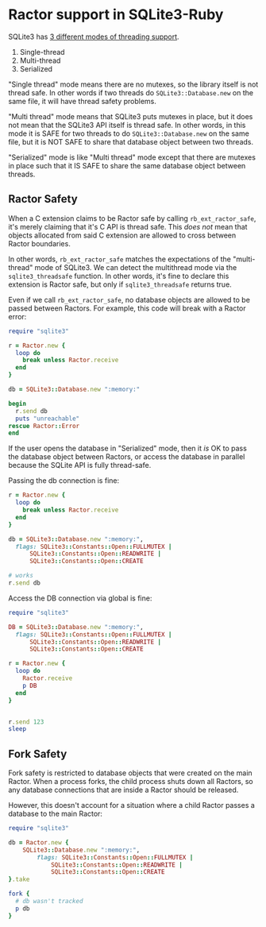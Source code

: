 # Ractor support in SQLite3-Ruby

SQLite3 has [3 different modes of threading support](https://www.sqlite.org/threadsafe.html).

1. Single-thread
2. Multi-thread
3. Serialized

"Single thread" mode means there are no mutexes, so the library itself is not
thread safe.  In other words if two threads do `SQLite3::Database.new` on the
same file, it will have thread safety problems.

"Multi thread" mode means that SQLite3 puts mutexes in place, but it does not
mean that the SQLite3 API itself is thread safe.  In other words, in this mode
it is SAFE for two threads to do `SQLite3::Database.new` on the same file, but
it is NOT SAFE to share that database object between two threads.

"Serialized" mode is like "Multi thread" mode except that there are mutexes in
place such that it IS SAFE to share the same database object between threads.

## Ractor Safety

When a C extension claims to be Ractor safe by calling `rb_ext_ractor_safe`,
it's merely claiming that it's C API is thread safe.  This _does not_ mean that
objects allocated from said C extension are allowed to cross between Ractor
boundaries.

In other words, `rb_ext_ractor_safe` matches the expectations of the
"multi-thread" mode of SQLite3.  We can detect the multithread mode via the
`sqlite3_threadsafe` function.  In other words, it's fine to declare this
extension is Ractor safe, but only if `sqlite3_threadsafe` returns true.

Even if we call `rb_ext_ractor_safe`, no database objects are allowed to be
passed between Ractors.  For example, this code will break with a Ractor error:

```ruby
require "sqlite3"

r = Ractor.new {
  loop do
    break unless Ractor.receive
  end
}

db = SQLite3::Database.new ":memory:"

begin
  r.send db
  puts "unreachable"
rescue Ractor::Error
end
```

If the user opens the database in "Serialized" mode, then it _is_ OK to pass
the database object between Ractors, or access the database in parallel because
the SQLite API is fully thread-safe.

Passing the db connection is fine:

```ruby
r = Ractor.new {
  loop do
    break unless Ractor.receive
  end
}

db = SQLite3::Database.new ":memory:",
  flags: SQLite3::Constants::Open::FULLMUTEX |
      SQLite3::Constants::Open::READWRITE |
      SQLite3::Constants::Open::CREATE

# works
r.send db
```

Access the DB connection via global is fine:

```ruby
require "sqlite3"

DB = SQLite3::Database.new ":memory:",
  flags: SQLite3::Constants::Open::FULLMUTEX |
      SQLite3::Constants::Open::READWRITE |
      SQLite3::Constants::Open::CREATE

r = Ractor.new {
  loop do
    Ractor.receive
    p DB
  end
}


r.send 123
sleep
```

## Fork Safety

Fork safety is restricted to database objects that were created on the main
Ractor.  When a process forks, the child process shuts down all Ractors, so
any database connections that are inside a Ractor should be released.

However, this doesn't account for a situation where a child Ractor passes a
database to the main Ractor:

```ruby
require "sqlite3"

db = Ractor.new {
    SQLite3::Database.new ":memory:",
        flags: SQLite3::Constants::Open::FULLMUTEX |
            SQLite3::Constants::Open::READWRITE |
            SQLite3::Constants::Open::CREATE
}.take

fork {
  # db wasn't tracked
  p db
}
```

